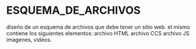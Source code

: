 # ESQUEMA_DE_ARCHIVOS
diseño de un esquema de archivos que debe tener un sitio web.
el mismo contiene los siguientes elementos:
archivo HTML
archivo CCS
archivo JS
imagenes, videos.
